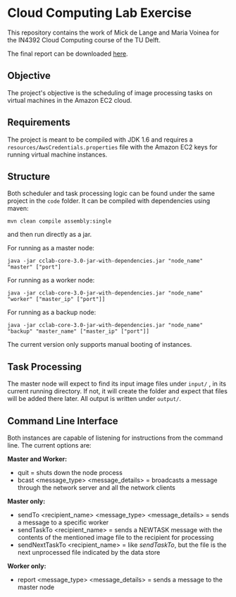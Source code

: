 Cloud Computing Lab Exercise
=====

This repository contains the work of Mick de Lange and Maria Voinea for the IN4392 Cloud Computing course of the TU Delft.

The final report can be downloaded [here](https://github.com/mickdelange/cclab/blob/master/report/in4392-report.pdf?raw=true).

## Objective

The project's objective is the scheduling of image processing tasks on virtual machines in the Amazon EC2 cloud.

## Requirements

The project is meant to be compiled with JDK 1.6 and requires a `resources/AwsCredentials.properties` file with the Amazon EC2 keys for running virtual machine instances.

## Structure

Both scheduler and task processing logic can be found under the same project in the `code` folder. It can be compiled with dependencies using maven:

`mvn clean compile assembly:single`

and then run directly as a jar.

For running as a master node:

`java -jar cclab-core-3.0-jar-with-dependencies.jar "node_name" "master" ["port"]`

For running as a worker node:

`java -jar cclab-core-3.0-jar-with-dependencies.jar "node_name" "worker" ["master_ip" ["port"]]`

For running as a backup node:

`java -jar cclab-core-3.0-jar-with-dependencies.jar "node_name" "backup" "master_name" ["master_ip" ["port"]]`

The current version only supports manual booting of instances.

## Task Processing

The master node will expect to find its input image files under `input/` , in its current running directory. If not, it will create the folder and expect that files will be added there later. All output is written under `output/`.

## Command Line Interface

Both instances are capable of listening for instructions from the command line. The current options are:

**Master and Worker:**

* quit = shuts down the node process
* bcast <message_type> <message_details> = broadcasts a message through the network server and all the network clients 

**Master only:**

* sendTo <recipient_name> <message_type> <message_details> = sends a message to a specific worker
* sendTaskTo <recipient_name> <filename> = sends a NEWTASK message with the contents of the mentioned image file to the recipient for processing
* sendNextTaskTo <recipient_name> = like _sendTaskTo_, but the file is the next unprocessed file indicated by the data store

**Worker only:**

* report <message_type> <message_details> = sends a message to the master node
